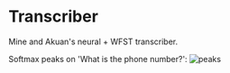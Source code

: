 # Transcriber

Mine and Akuan's neural + WFST transcriber.

Softmax peaks on 'What is the phone number?':
![peaks](https://github.com/boyentenbi/neural-transcriber/blob/master/phonemectc.png)

